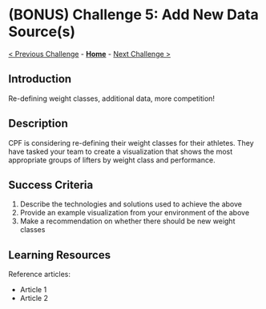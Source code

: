 # (BONUS) Challenge 5: Add New Data Source(s)

[< Previous Challenge](./04-incrementals.md) - **[Home](../README.md)** - [Next Challenge >](./07-ml.md)

## Introduction
Re-defining weight classes, additional data, more competition! 

## Description
CPF is considering re-defining their weight classes for their athletes. They have tasked your team to create a visualization that shows the most appropriate groups of lifters by weight class and performance. 


## Success Criteria
1. Describe the technologies and solutions used to achieve the above
2. Provide an example visualization from your environment of the above
3. Make a recommendation on whether there should be new weight classes 

## Learning Resources
Reference articles:
- Article 1
- Article 2
